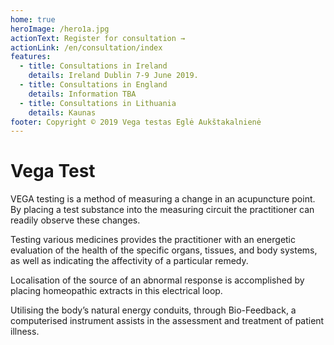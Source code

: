 ```yaml
---
home: true
heroImage: /hero1a.jpg
actionText: Register for consultation →
actionLink: /en/consultation/index
features:
  - title: Consultations in Ireland
    details: Ireland Dublin 7-9 June 2019.
  - title: Consultations in England
    details: Information TBA
  - title: Consultations in Lithuania
    details: Kaunas
footer: Copyright © 2019 Vega testas Eglė Aukštakalnienė
---
```


# Vega Test

VEGA testing is a method of measuring a change in an acupuncture point. By placing a test substance into the measuring
circuit the practitioner can readily observe these changes.

Testing various medicines provides the practitioner with an energetic evaluation of the health of the specific organs, tissues, and body systems, as well as indicating the affectivity of a particular remedy.

Localisation of the source of an abnormal response is accomplished by placing homeopathic extracts in this electrical loop.

Utilising the body’s natural energy conduits, through Bio-Feedback, a computerised instrument assists in the assessment and treatment of patient illness.
